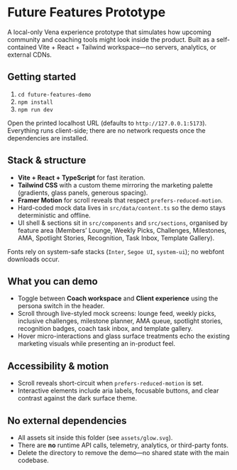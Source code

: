 ﻿# Future Features Prototype

A local-only Vena experience prototype that simulates how upcoming community and coaching tools might look inside the product. Built as a self-contained Vite + React + Tailwind workspace—no servers, analytics, or external CDNs.

## Getting started

1. `cd future-features-demo`
2. `npm install`
3. `npm run dev`

Open the printed localhost URL (defaults to `http://127.0.0.1:5173`). Everything runs client-side; there are no network requests once the dependencies are installed.

## Stack & structure

- **Vite + React + TypeScript** for fast iteration.
- **Tailwind CSS** with a custom theme mirroring the marketing palette (gradients, glass panels, generous spacing).
- **Framer Motion** for scroll reveals that respect `prefers-reduced-motion`.
- Hard-coded mock data lives in `src/data/content.ts` so the demo stays deterministic and offline.
- UI shell & sections sit in `src/components` and `src/sections`, organised by feature area (Members’ Lounge, Weekly Picks, Challenges, Milestones, AMA, Spotlight Stories, Recognition, Task Inbox, Template Gallery).

Fonts rely on system-safe stacks (`Inter`, `Segoe UI`, `system-ui`); no webfont downloads occur.

## What you can demo

- Toggle between **Coach workspace** and **Client experience** using the persona switch in the header.
- Scroll through live-styled mock screens: lounge feed, weekly picks, inclusive challenges, milestone planner, AMA queue, spotlight stories, recognition badges, coach task inbox, and template gallery.
- Hover micro-interactions and glass surface treatments echo the existing marketing visuals while presenting an in-product feel.

## Accessibility & motion

- Scroll reveals short-circuit when `prefers-reduced-motion` is set.
- Interactive elements include aria labels, focusable buttons, and clear contrast against the dark surface theme.

## No external dependencies

- All assets sit inside this folder (see `assets/glow.svg`).
- There are **no** runtime API calls, telemetry, analytics, or third-party fonts.
- Delete the directory to remove the demo—no shared state with the main codebase.
